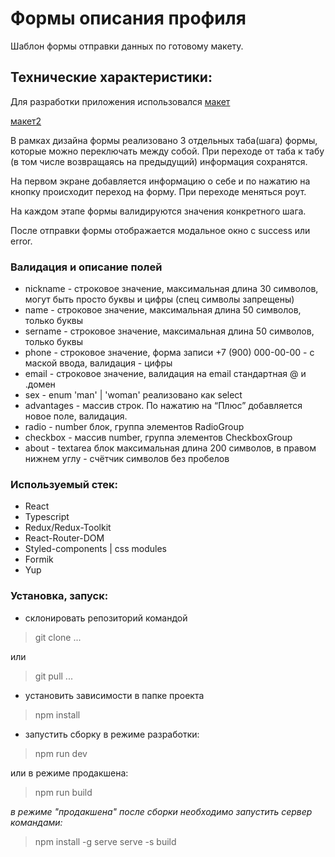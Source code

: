 

# Формы описания профиля

Шаблон формы отправки данных по готовому макету. 

## Технические характеристики: 

Для разработки приложения использовался [макет](https://www.figma.com/file/rzIp6awR6dGFVrcxcCEwzD/Untitled?type=design&node-id=0-1&t=90NCIZwzg7SIsdMb-0)

[макет2](https://www.figma.com/file/mebZJp8UHAl9ENKVF1br3T/FrontCloudCamp-(Copy)?type=design&node-id=0-1&mode=design&t=5lN5rpWPT8SGACnI-0)

В рамках дизайна формы реализовано 3 отдельных таба(шага) формы, которые можно переключать между собой. При переходе от таба к табу (в том числе возвращаясь на предыдущий) информация сохранятся.

На первом экране добавляется информацию о себе и по нажатию на кнопку происходит переход на форму. При переходе меняться роут.

На каждом этапе формы валидируются значения конкретного шага.

После отправки формы отображается модальное окно с success или error.

### Валидация и описание полей

- nickname - строковое значение, максимальная длина 30 символов, могут быть просто буквы и цифры (спец символы запрещены)
- name - строковое значение, максимальная длина 50 символов, только буквы
- sername - строковое значение, максимальная длина 50 символов, только буквы
- phone - строковое значение, форма записи +7 (900) 000-00-00 - с маской ввода, валидация - цифры
- email - строковое значение, валидация на email стандартная @ и .домен
- sex - enum 'man' | 'woman' реализовано как select
- advantages - массив строк. По нажатию на “Плюс” добавляется новое поле, валидация.
- radio - number блок, группа элементов RadioGroup
- checkbox - массив number, группа элементов CheckboxGroup
- about - textarea блок максимальная длина 200 символов, в правом нижнем углу - счётчик символов без пробелов

### Используемый стек:
- React
- Typescript
- Redux/Redux-Toolkit
- React-Router-DOM
- Styled-components | css modules
- Formik
- Yup

### Установка, запуск:

- склонировать репозиторий командой

> git clone ...

или

> git pull ...
 
- установить зависимости в папке проекта

> npm install

- запустить сборку в режиме разработки:

> npm run dev

или в режиме продакшена:

> npm run build

_в режиме "продакшена" после сборки необходимо запустить сервер командами:_
> npm install -g serve
> serve -s build


